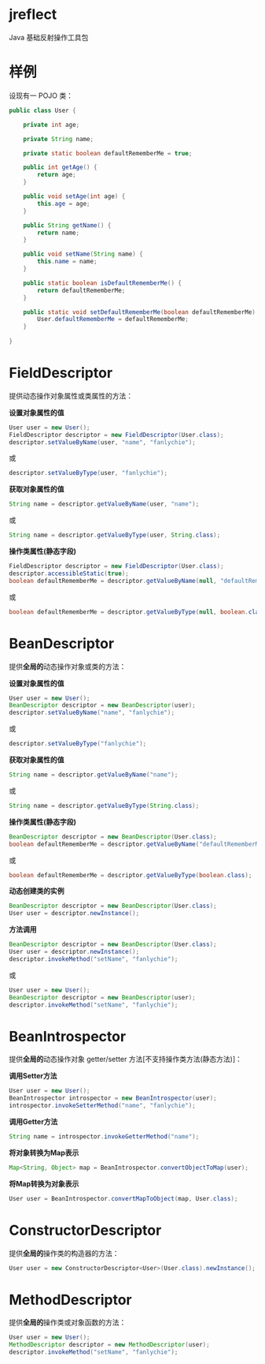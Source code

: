 # jreflect

Java 基础反射操作工具包

# 样例

设现有一 POJO 类：

```java
public class User {

    private int age;

    private String name;

    private static boolean defaultRememberMe = true;

    public int getAge() {
        return age;
    }

    public void setAge(int age) {
        this.age = age;
    }

    public String getName() {
        return name;
    }

    public void setName(String name) {
        this.name = name;
    }

    public static boolean isDefaultRememberMe() {
        return defaultRememberMe;
    }

    public static void setDefaultRememberMe(boolean defaultRememberMe) {
        User.defaultRememberMe = defaultRememberMe;
    }
    
}
```

# FieldDescriptor

提供动态操作对象属性或类属性的方法：

**设置对象属性的值**

```java
User user = new User();
FieldDescriptor descriptor = new FieldDescriptor(User.class);
descriptor.setValueByName(user, "name", "fanlychie");
```

或

```java
descriptor.setValueByType(user, "fanlychie");
```

**获取对象属性的值**

```java
String name = descriptor.getValueByName(user, "name");
```

或

```java
String name = descriptor.getValueByType(user, String.class);
```

**操作类属性(静态字段)**

```java
FieldDescriptor descriptor = new FieldDescriptor(User.class);
descriptor.accessibleStatic(true);
boolean defaultRememberMe = descriptor.getValueByName(null, "defaultRememberMe");
```

或

```java
boolean defaultRememberMe = descriptor.getValueByType(null, boolean.class);
```

# BeanDescriptor

提供**全局的**动态操作对象或类的方法：

**设置对象属性的值**

```java
User user = new User();
BeanDescriptor descriptor = new BeanDescriptor(user);
descriptor.setValueByName("name", "fanlychie");
```

或

```java
descriptor.setValueByType("fanlychie");
```

**获取对象属性的值**

```java
String name = descriptor.getValueByName("name");
```

或

```java
String name = descriptor.getValueByType(String.class);
```

**操作类属性(静态字段)**

```java
BeanDescriptor descriptor = new BeanDescriptor(User.class);
boolean defaultRememberMe = descriptor.getValueByName("defaultRememberMe");
```

或

```java
boolean defaultRememberMe = descriptor.getValueByType(boolean.class);
```

**动态创建类的实例**

```java
BeanDescriptor descriptor = new BeanDescriptor(User.class);
User user = descriptor.newInstance();
```

**方法调用**

```java
BeanDescriptor descriptor = new BeanDescriptor(User.class);
User user = descriptor.newInstance();
descriptor.invokeMethod("setName", "fanlychie");
```

或

```java
User user = new User();
BeanDescriptor descriptor = new BeanDescriptor(user);
descriptor.invokeMethod("setName", "fanlychie");
```

# BeanIntrospector

提供**全局的**动态操作对象 getter/setter 方法[不支持操作类方法(静态方法)]：

**调用Setter方法**

```java
User user = new User();
BeanIntrospector introspector = new BeanIntrospector(user);
introspector.invokeSetterMethod("name", "fanlychie");
```

**调用Getter方法**

```java
String name = introspector.invokeGetterMethod("name");
```

**将对象转换为Map表示**

```java
Map<String, Object> map = BeanIntrospector.convertObjectToMap(user);
```

**将Map转换为对象表示**

```java
User user = BeanIntrospector.convertMapToObject(map, User.class);
```

# ConstructorDescriptor

提供**全局的**操作类的构造器的方法：

```java
User user = new ConstructorDescriptor<User>(User.class).newInstance();
```

# MethodDescriptor

提供**全局的**操作类或对象函数的方法：

```java
User user = new User();
MethodDescriptor descriptor = new MethodDescriptor(user);
descriptor.invokeMethod("setName", "fanlychie");
```